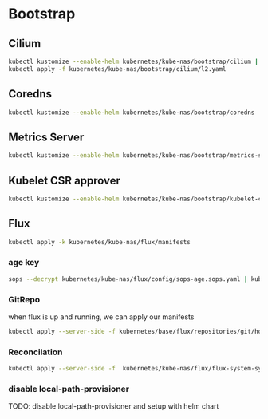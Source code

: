 # Bootstrap

## Cilium

```bash
kubectl kustomize --enable-helm kubernetes/kube-nas/bootstrap/cilium | kubectl apply -n kube-system -f -
kubectl apply -f kubernetes/kube-nas/bootstrap/cilium/l2.yaml
```

## Coredns

```bash
kubectl kustomize --enable-helm kubernetes/kube-nas/bootstrap/coredns | kubectl apply -n kube-system -f -
```

## Metrics Server

```bash
kubectl kustomize --enable-helm kubernetes/kube-nas/bootstrap/metrics-server | kubectl apply -n kube-system -f -
```

## Kubelet CSR approver

```bash
kubectl kustomize --enable-helm kubernetes/kube-nas/bootstrap/kubelet-csr-approver | kubectl apply -n kube-system -f -
```

## Flux

```bash
kubectl apply -k kubernetes/kube-nas/flux/manifests
```

### age key

```bash
sops --decrypt kubernetes/kube-nas/flux/config/sops-age.sops.yaml | kubectl apply -f - -n flux-system
```

### GitRepo

when flux is up and running, we can apply our manifests

```bash
kubectl apply --server-side -f kubernetes/base/flux/repositories/git/home-ops.yaml
```

### Reconcilation

```bash
kubectl apply --server-side -f  kubernetes/kube-nas/flux/flux-system-sync.yaml
```

### disable local-path-provisioner

TODO: disable local-path-provisioner and setup with helm chart
